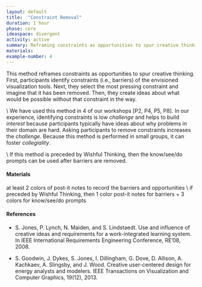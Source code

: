 ```yaml
---
layout: default
title:  "Constraint Removal"
duration: 1 hour
phase: core
ideaspace: divergent
activity: active
summary: Reframing constraints as opportunities to spur creative thinking.
materials:
example-number: 4
---
```

This method reframes constraints as opportunities to spur creative thinking. First, participants identify constraints (i.e., barriers) of the envisioned visualization tools. Next, they select the most pressing constraint and imagine that it has been removed. Then, they create ideas about what would be possible without that constraint in the way.

\\
We have used this method in 4 of our workshops [P2, P4, P5, P8]. In our experience, identifying constraints is low _challenge_ and helps to build _interest_ because participants typically have ideas about why problems in their domain are hard. Asking participants to remove constraints increases the _challenge_. Because this method is performed in small groups, it can foster _collegiality_.

\\
If this method is preceded by Wishful Thinking, then the know/see/do prompts can be used after barriers are removed.

#### Materials
at least 2 colors of post-it notes to record the barriers and opportunities
\\
if preceded by Wishful Thinking, then 1 color post-it notes for barriers + 3 colors for know/see/do prompts

#### References
- S. Jones, P. Lynch, N. Maiden, and S. Lindstaedt. Use and influence of creative ideas and requirements for a work-integrated learning system. In IEEE International Requirements Engineering Conference, RE’08, 2008.

- S. Goodwin, J. Dykes, S. Jones, I. Dillingham, G. Dove, D. Allison, A. Kachkaev, A. Slingsby, and J. Wood. Creative user-centered design for energy analysts and modelers. IEEE Transactions on Visualization and Computer Graphics, 19(12), 2013.
